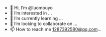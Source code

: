 - 👋 Hi, I’m @luomouyo
- 👀 I’m interested in ...
- 🌱 I’m currently learning ...
- 💞️ I’m looking to collaborate on ...
- 📫 How to reach me 1287392580@qq.com...

<!---
luomouyo/luomouyo is a ✨ special ✨ repository because its `README.md` (this file) appears on your GitHub profile.
You can click the Preview link to take a look at your changes.
--->
